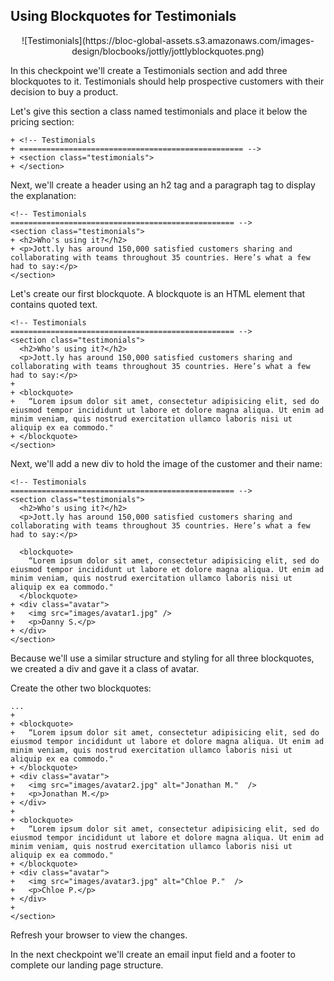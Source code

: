 ## Using Blockquotes for Testimonials

<center>![Testimonials](https://bloc-global-assets.s3.amazonaws.com/images-design/blocbooks/jottly/jottlyblockquotes.png)</center>

In this checkpoint we'll create a Testimonials section and add three blockquotes to it. Testimonials should help prospective customers with their decision to buy a product.

Let's give this section a class named testimonials and place it below the pricing section:

```html(index.html)
+ <!-- Testimonials
+ ================================================== -->
+ <section class="testimonials">
+ </section>
```

Next, we'll create a header using an h2 tag and a paragraph tag to display the explanation:

```html(index.html)
<!-- Testimonials
================================================== -->
<section class="testimonials">
+ <h2>Who's using it?</h2>
+ <p>Jott.ly has around 150,000 satisfied customers sharing and collaborating with teams throughout 35 countries. Here’s what a few had to say:</p>
</section>
```

Let's create our first blockquote. A blockquote is an HTML element that contains quoted text.

```html(index.html)
<!-- Testimonials
================================================== -->
<section class="testimonials">
  <h2>Who's using it?</h2>
  <p>Jott.ly has around 150,000 satisfied customers sharing and collaborating with teams throughout 35 countries. Here’s what a few had to say:</p>
+
+ <blockquote>
+   “Lorem ipsum dolor sit amet, consectetur adipisicing elit, sed do eiusmod tempor incididunt ut labore et dolore magna aliqua. Ut enim ad minim veniam, quis nostrud exercitation ullamco laboris nisi ut aliquip ex ea commodo."
+ </blockquote>
</section>
```

Next, we'll add a new div to hold the image of the customer and their name:

```html(index.html)
<!-- Testimonials
================================================== -->
<section class="testimonials">
  <h2>Who's using it?</h2>
  <p>Jott.ly has around 150,000 satisfied customers sharing and collaborating with teams throughout 35 countries. Here’s what a few had to say:</p>

  <blockquote>
    “Lorem ipsum dolor sit amet, consectetur adipisicing elit, sed do eiusmod tempor incididunt ut labore et dolore magna aliqua. Ut enim ad minim veniam, quis nostrud exercitation ullamco laboris nisi ut aliquip ex ea commodo."
  </blockquote>
+ <div class="avatar">
+   <img src="images/avatar1.jpg" />
+   <p>Danny S.</p>
+ </div>
</section>
```

Because we'll use a similar structure and styling for all three blockquotes, we created a div and gave it a class of avatar.

Create the other two blockquotes:

```html(index.html)
...
+
+ <blockquote>
+   “Lorem ipsum dolor sit amet, consectetur adipisicing elit, sed do eiusmod tempor incididunt ut labore et dolore magna aliqua. Ut enim ad minim veniam, quis nostrud exercitation ullamco laboris nisi ut aliquip ex ea commodo."
+ </blockquote>
+ <div class="avatar">
+   <img src="images/avatar2.jpg" alt="Jonathan M."  />
+   <p>Jonathan M.</p>
+ </div>
+  
+ <blockquote>
+   “Lorem ipsum dolor sit amet, consectetur adipisicing elit, sed do eiusmod tempor incididunt ut labore et dolore magna aliqua. Ut enim ad minim veniam, quis nostrud exercitation ullamco laboris nisi ut aliquip ex ea commodo."
+ </blockquote>
+ <div class="avatar">
+   <img src="images/avatar3.jpg" alt="Chloe P."  />
+   <p>Chloe P.</p>
+ </div>
+
</section>
```

Refresh your browser to view the changes.

In the next checkpoint we'll create an email input field and a footer to complete our landing page structure.
